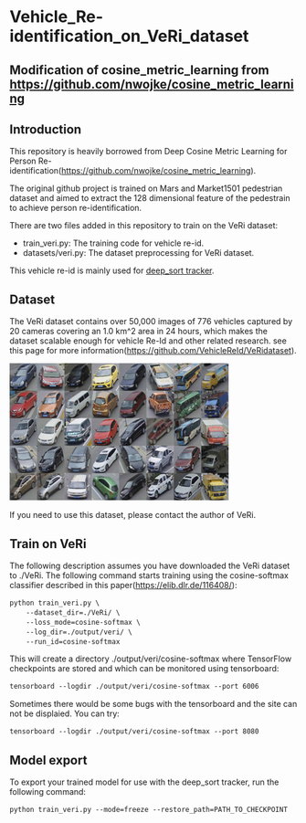 # Vehicle_Re-identification_on_VeRi_dataset
## Modification of cosine_metric_learning from https://github.com/nwojke/cosine_metric_learning

## Introduction
This repository is heavily borrowed from Deep Cosine Metric Learning for Person Re-identification(https://github.com/nwojke/cosine_metric_learning).

The original github project is trained on Mars and Market1501 pedestrian dataset and aimed to extract the 128 dimensional feature of the pedestrain to achieve person re-identification.

There are two files added in this repository to train on the VeRi dataset:
- train_veri.py: The training code for vehicle re-id.
- datasets/veri.py: The dataset preprocessing for VeRi dataset.

This vehicle re-id is mainly used for [deep_sort tracker](https://github.com/nwojke/deep_sort).


## Dataset
The VeRi dataset contains over 50,000 images of 776 vehicles captured by 20 cameras covering an 1.0 km^2 area in 24 hours, which makes the dataset scalable enough for vehicle Re-Id and other related research. see this page for more information(https://github.com/VehicleReId/VeRidataset).

![image](https://github.com/TongJiL/Vehicle-Re-identification-on-VeRi-dataset/blob/master/pic/VeRi_240.png)

If you need to use this dataset, please contact the author of VeRi.


## Train on VeRi
The following description assumes you have downloaded the VeRi dataset to ./VeRi. The following command starts training using the cosine-softmax classifier described in this paper(https://elib.dlr.de/116408/):

```markdown
python train_veri.py \
    --dataset_dir=./VeRi/ \
    --loss_mode=cosine-softmax \
    --log_dir=./output/veri/ \
    --run_id=cosine-softmax
```
This will create a directory ./output/veri/cosine-softmax where TensorFlow checkpoints are stored and which can be monitored using tensorboard:
```markdown
tensorboard --logdir ./output/veri/cosine-softmax --port 6006
```

Sometimes there would be some bugs with the tensorboard and the site can not be displaied. You can try:
```markdown
tensorboard --logdir ./output/veri/cosine-softmax --port 8080
```

## Model export
To export your trained model for use with the deep_sort tracker, run the following command:
```markdown
python train_veri.py --mode=freeze --restore_path=PATH_TO_CHECKPOINT
```

